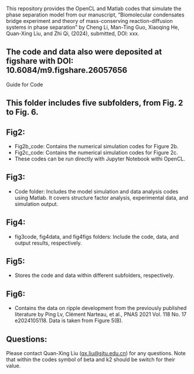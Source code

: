 This repository provides the OpenCL and Matlab codes that simulate the phase separation model from our manuscript, “Biomolecular condensates bridge experiment and theory of mass-conserving reaction-diffusion systems in phase separation” by Cheng Li, Man-Ting Guo, Xiaoqing He, Quan-Xing Liu, and Zhi Qi, (2024), submitted, DOI: xxx.
## The code and data also were deposited at figshare with DOI: 10.6084/m9.figshare.26057656
Guide for Code
## This folder includes five subfolders, from Fig. 2 to Fig. 6.
## Fig2:
-	Fig2b_code: Contains the numerical simulation codes for Figure 2b.
-	Fig2c_code: Contains the numerical simulation codes for Figure 2c.
-	These codes can be run directly with Jupyter Notebook withi OpenCL.
## Fig3:
-	Code folder: Includes the model simulation and data analysis codes using Matlab. It covers structure factor analysis, experimental data, and simulation output.
## Fig4:
-	fig3code, fig4data, and fig4figs folders: Include the code, data, and output results, respectively.
## Fig5:
-	Stores the code and data within different subfolders, respectively.
## Fig6:
-	Contains the data on ripple development from the previously published literature by Ping Lv, Clément Narteau, et al., PNAS 2021 Vol. 118 No. 17 e2024105118. Data is taken from Figure 5(B).

## Questions:
Please contact Quan-Xing Liu (qx.liu@sjtu.edu.cn) for any questions.
Note that within the codes symbol of beta and k2 should be switch for their value. 
